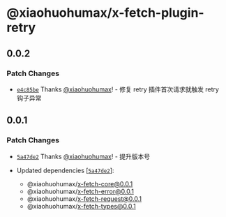 # @xiaohuohumax/x-fetch-plugin-retry

## 0.0.2

### Patch Changes

- [`e4c85be`](https://github.com/xiaohuohumax/x-fetch/commit/e4c85be124fe30b71bb24b2218bbb021314bba6f) Thanks [@xiaohuohumax](https://github.com/xiaohuohumax)! - 修复 retry 插件首次请求就触发 retry 钩子异常

## 0.0.1

### Patch Changes

- [`5a47de2`](https://github.com/xiaohuohumax/x-fetch/commit/5a47de284bfe1d20b7e101982f76fb30cbc4a71c) Thanks [@xiaohuohumax](https://github.com/xiaohuohumax)! - 提升版本号

- Updated dependencies [[`5a47de2`](https://github.com/xiaohuohumax/x-fetch/commit/5a47de284bfe1d20b7e101982f76fb30cbc4a71c)]:
  - @xiaohuohumax/x-fetch-core@0.0.1
  - @xiaohuohumax/x-fetch-error@0.0.1
  - @xiaohuohumax/x-fetch-request@0.0.1
  - @xiaohuohumax/x-fetch-types@0.0.1

